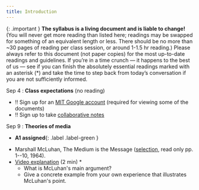 ```yaml
---
title: Introduction
---
```

{: .important }
**The syllabus is a living document and is liable to change!** (You will never get more reading than listed here; readings may be swapped for something of an equivalent length or less. There should be no more than ~30 pages of reading per class session, or around 1-1.5 hr reading.) Please always refer to this document (not paper copies) for the most up-to-date readings and guidelines. If you’re in a time crunch — it happens to the best of us — see if you can finish the absolutely essential readings marked with an asterisk (*) and take the time to step back from today’s conversation if you are not sufficiently informed.

Sep 4
: **Class expectations** (no reading)
- ‼️ Sign up for an [MIT Google account](https://ist.mit.edu/google/workspace) (required for viewing some of the documents)
- ‼️ Sign up to take [collaborative notes](https://docs.google.com/document/d/1UaYLie0D6rfWtKR7x0E3LGEDIZ6U3Kq4WIwvzLKRgOA/edit#bookmark=id.mst2l1188y97) 

Sep 9
: **Theories of media**
- **A1 assigned**{: .label .label-green } 
<!-- -   Mary Kearney, "[Introduction, or How to Cook An Artichoke](https://www.taylorfrancis.com/chapters/edit/10.4324/9781315879970-1/introduction-cook-artichoke-mary-celeste-kearney)" (8 pp) -->
-   Marshall McLuhan, The Medium is the Message ([selection](https://web.mit.edu/allanmc/www/mcluhan.mediummessage.pdf), read only pp. 1--10, 1964). 
- [Video explanation](https://www.youtube.com/watch?v=09ML9n5f1fE) (2 min) *
	- What is McLuhan's main argument? 
	- Give a concrete example from your own experience that illustrates McLuhan's point. 
